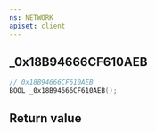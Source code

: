 ```yaml
---
ns: NETWORK
apiset: client
---
```

## _0x18B94666CF610AEB

```c
// 0x18B94666CF610AEB
BOOL _0x18B94666CF610AEB();
```



## Return value

